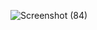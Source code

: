 ![Screenshot (84)](https://user-images.githubusercontent.com/98865009/153704975-1fb79806-a255-4a8e-9011-2b7eabd4afd6.png)
